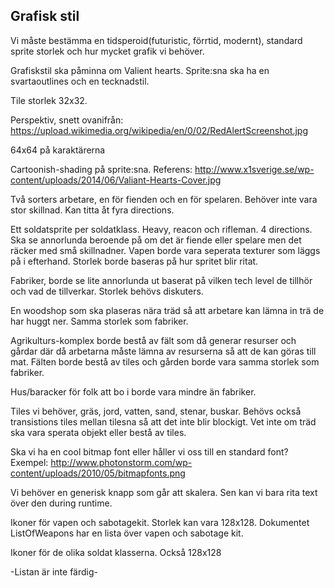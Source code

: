 ## Grafisk stil
Vi måste bestämma en tidsperoid(futuristic, förrtid, modernt), standard sprite storlek och hur mycket grafik vi behöver.

Grafiskstil ska påminna om Valient hearts. Sprite:sna ska ha en svartaoutlines och en tecknadstil.

Tile storlek 32x32.

Perspektiv, snett ovanifrån: https://upload.wikimedia.org/wikipedia/en/0/02/RedAlertScreenshot.jpg 

64x64 på karaktärerna

Cartoonish-shading på sprite:sna. Referens: http://www.x1sverige.se/wp-content/uploads/2014/06/Valiant-Hearts-Cover.jpg

Två sorters arbetare, en för fienden och en för spelaren. Behöver inte vara stor skillnad. Kan titta åt fyra directions.

Ett soldatsprite per soldatklass. Heavy, reacon och rifleman. 4 directions. Ska se annorlunda beroende på om det är fiende eller spelare men det räcker med små skillnadner. Vapen borde vara seperata texturer som läggs på i efterhand. Storlek borde baseras på hur spritet blir ritat.

Fabriker, borde se lite annorlunda ut baserat på vilken tech level de tillhör och vad de tillverkar. Storlek behövs diskuters. 

En woodshop som ska plaseras nära träd så att arbetare kan lämna in trä de har huggt ner. Samma storlek som fabriker. 

Agrikulturs-komplex borde bestå av fält som då generar resurser och gårdar där då arbetarna måste lämna av resurserna så att de kan göras till mat. Fälten borde bestå av tiles och gården borde vara samma storlek som fabriker.

Hus/baracker för folk att bo i borde vara mindre än fabriker. 

Tiles vi behöver, gräs, jord, vatten, sand, stenar, buskar. Behövs också transistions tiles mellan tilesna så att det inte blir blockigt. Vet inte om träd ska vara sperata objekt eller bestå av tiles.

Ska vi ha en cool bitmap font eller håller vi oss till en standard font? Exempel: http://www.photonstorm.com/wp-content/uploads/2010/05/bitmapfonts.png

Vi behöver en generisk knapp som går att skalera. Sen kan vi bara rita text över den during runtime.

Ikoner för vapen och sabotagekit. Storlek kan vara 128x128. Dokumentet ListOfWeapons har en lista över vapen och sabotage kit. 

Ikoner för de olika soldat klasserna. Också 128x128

-Listan är inte färdig-



